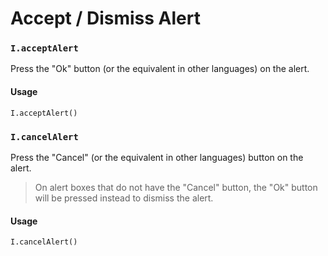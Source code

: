 # Accept / Dismiss Alert

### `I.acceptAlert` <a href="#iacceptalert" id="iacceptalert"></a>

Press the "Ok" button (or the equivalent in other languages) on the alert.

#### Usage <a href="#usage" id="usage"></a>

```
I.acceptAlert()
```

### `I.cancelAlert` <a href="#icancelalert" id="icancelalert"></a>

Press the "Cancel" (or the equivalent in other languages) button on the alert.

> On alert boxes that do not have the "Cancel" button, the "Ok" button will be pressed instead to dismiss the alert.

#### Usage <a href="#usage" id="usage"></a>

```
I.cancelAlert()
```

